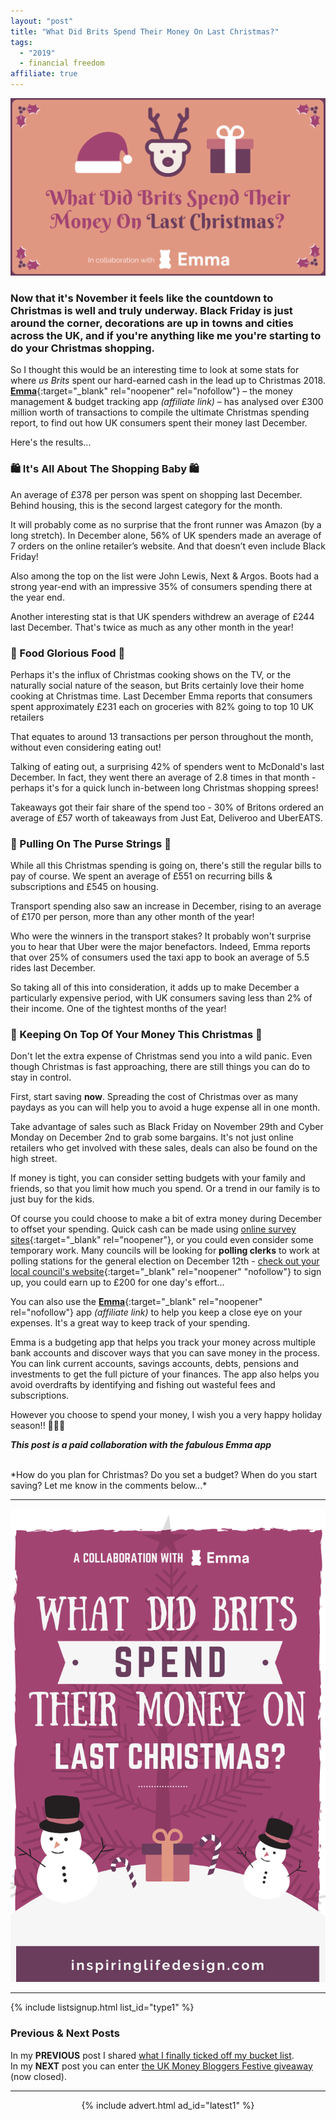 ```yaml
---
layout: "post"
title: "What Did Brits Spend Their Money On Last Christmas?"
tags:
  - "2019"
  - financial freedom
affiliate: true
---
```


![what did brits spend their money on last christmas header image](/i/2019/collaborations/what-did-brits-spend-their-money-on-last-christmas.png)

### Now that it's November it feels like the countdown to Christmas is well and truly underway. Black Friday is just around the corner, decorations are up in towns and cities across the UK, and if you're anything like me you're starting to do your Christmas shopping.

So I thought this would be an interesting time to look at some stats for where *us Brits* spent our hard-earned cash in the lead up to Christmas 2018. [**Emma**](https://go.onelink.me/2LKw/emma){:target="_blank" rel="noopener" rel="nofollow"} – the money management & budget tracking app *(affiliate link)* – has analysed over £300 million worth of transactions to compile the ultimate Christmas spending report, to find out how UK consumers spent their money last December.

Here's the results...

### 🛍️ It's All About The Shopping Baby 🛍️
An average of £378 per person was spent on shopping last December. Behind housing, this is the second largest category for the month.

It will probably come as no surprise that the front runner was Amazon (by a long stretch). In December alone, 56% of UK spenders made an average of 7 orders on the online retailer’s website. And that doesn’t even include Black Friday!

Also among the top on the list were John Lewis, Next & Argos. Boots had a strong year-end with an impressive 35% of consumers spending there at the year end.

Another interesting stat is that UK spenders withdrew an average of £244 last December. That's twice as much as any other month in the year!

### 🦃 Food Glorious Food 🦃
Perhaps it's the influx of Christmas cooking shows on the TV, or the naturally social nature of the season, but Brits certainly love their home cooking at Christmas time. Last December Emma reports that consumers spent approximately £231 each on groceries with 82% going to top 10 UK retailers

That equates to around 13 transactions per person throughout the month, without even considering eating out!

Talking of eating out, a surprising 42% of spenders went to McDonald's last December. In fact, they went there an average of 2.8 times in that month - perhaps it's for a quick lunch in-between long Christmas shopping sprees!

Takeaways got their fair share of the spend too - 30% of Britons ordered an average of £57 worth of takeaways from Just Eat, Deliveroo and UberEATS.

### 💸 Pulling On The Purse Strings 💸
While all this Christmas spending is going on, there's still the regular bills to pay of course. We spent an average of £551 on recurring bills & subscriptions and £545 on housing.

Transport spending also saw an increase in December, rising to an average of £170 per person, more than any other month of the year!

Who were the winners in the transport stakes? It probably won't surprise you to hear that Uber were the major benefactors. Indeed, Emma reports that over 25% of consumers used the taxi app to book an average of 5.5 rides last December.

So taking all of this into consideration, it adds up to make December a particularly expensive period, with UK consumers saving less than 2% of their income. One of the tightest months of the year!

### 🙈 Keeping On Top Of Your Money This Christmas 🙈
Don't let the extra expense of Christmas send you into a wild panic. Even though Christmas is fast approaching, there are still things you can do to stay in control.

First, start saving **now**. Spreading the cost of Christmas over as many paydays as you can will help you to avoid a huge expense all in one month.

Take advantage of sales such as Black Friday on November 29th and Cyber Monday on December 2nd to grab some bargains. It's not just online retailers who get involved with these sales, deals can also be found on the high street.

If money is tight, you can consider setting budgets with your family and friends, so that you limit how much you spend. Or a trend in our family is to just buy for the kids.

Of course you could choose to make a bit of extra money during December to offset your spending. Quick cash can be made using [online survey sites](/posts/cash-this-week.html){:target="_blank" rel="noopener"}, or you could even consider some temporary work. Many councils will be looking for **polling clerks** to work at polling stations for the general election on December 12th - [check out your local council's website](https://www.gov.uk/find-local-council){:target="_blank" rel="noopener" "nofollow"} to sign up, you could earn up to £200 for one day's effort...

You can also use the [**Emma**](http://emma-app.com/?source=inspiring_life_design){:target="_blank" rel="noopener" rel="nofollow"} app *(affiliate link)* to help you keep a close eye on your expenses. It's a great way to keep track of your spending.

Emma is a budgeting app that helps you track your money across multiple bank accounts and discover ways that you can save money in the process. You can link current accounts, savings accounts, debts, pensions and investments to get the full picture of your finances. The app also helps you avoid overdrafts by identifying and fishing out wasteful fees and subscriptions.


However you choose to spend your money, I wish you a very happy holiday season!! 🎅🎄🎁

***This post is a paid collaboration with the fabulous Emma app***

<br>
*How do you plan for Christmas? Do you set a budget? When do you start saving? Let me know in the comments below...*

***

![what did brits spend their money on last christmas pinterest image](/i/2019/collaborations/what-did-brits-spend-their-money-on-last-christmas-pin.png)

***

<!-- START EMAIL LIST SIGN-UP: Type 1 -->

{% include listsignup.html list_id="type1" %}

<!-- END EMAIL LIST SIGN-UP: Type 1 -->

### Previous & Next Posts

In my **PREVIOUS** post I shared [what I finally ticked off my bucket list](/posts/i-ticked-another-thing-off-my-bucket-list.html).<br>
In my **NEXT** post you can enter [the UK Money Bloggers Festive giveaway](/posts/festive-prize-giveaway.html) (now closed).
<br>

***

<!-- START ADVERTISER: Latest ad 1 -->
<center>
{% include advert.html ad_id="latest1" %}
</center>
<!-- END ADVERTISER: Latest 1 -->
<br />
